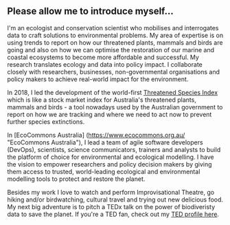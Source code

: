 ## Please allow me to introduce myself...

I'm an ecologist and conservation scientist who mobilises and interrogates data to craft solutions to environmental problems. My area of expertise is on using trends to report on how our threatened plants, mammals and birds are going and also on how we can optimise the restoration of our marine and coastal ecosystems to become more affordable and successful. My research translates ecology and data into policy impact. I collaborate closely with researchers, businesses, non-governmental organisations and policy makers to achieve real-world impact for the environment. 

In 2018, I led the development of the world-first 
[Threatened Species Index](https://tsx.org.au/ "Australia's Threatened Species Index") which is like a stock market index for Australia's threatened plants, mammals and birds - a tool nowadays used by the Australian government to report on how we are tracking and where we need to act now to prevent further species extinctions. 

In [EcoCommons Australia] (https://www.ecocommons.org.au/ "EcoCommons Australia"), I lead a team of agile software developers (DevOps), scientists, science communicators, trainers and analysts to build the platform of choice for environmental and ecological modelling. I have the vision to empower researchers and policy decision makers by giving them access to trusted, world-leading ecological and environmental modelling tools to protect and restore the planet.

Besides my work I love to watch and perform Improvisational Theatre, go hiking and/or birdwatching, cultural travel and trying out new delicious food. My next big adventure is to pitch a TEDx talk on the power of biodiveristy data to save the planet. If you're a TED fan, check out my [TED profile here](https://www.ted.com/profiles/35005368/about "Elisa's TED profile").

